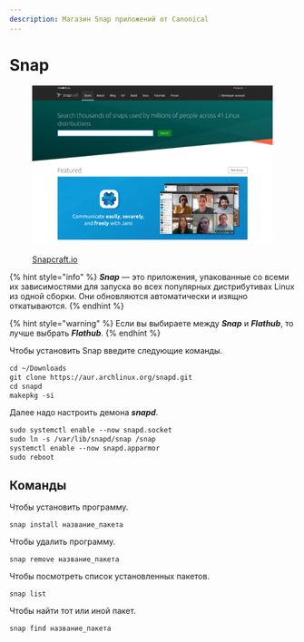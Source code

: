 ```yaml
---
description: Магазин Snap приложений от Canonical
---
```


# Snap

<figure><img src="../../.gitbook/assets/image (1) (4).png" alt=""><figcaption><p><a href="https://snapcraft.io/store">Snapcraft.io</a></p></figcaption></figure>

{% hint style="info" %}
_**Snap**_ — это приложения, упакованные со всеми их зависимостями для запуска во всех популярных дистрибутивах Linux из одной сборки. Они обновляются автоматически и изящно откатываются.
{% endhint %}

{% hint style="warning" %}
Если вы выбираете между _**Snap**_ и _**Flathub**_, то лучше выбрать _**Flathub**_.
{% endhint %}

Чтобы установить Snap введите следующие команды.

```shell
cd ~/Downloads
git clone https://aur.archlinux.org/snapd.git
cd snapd
makepkg -si
```

Далее надо настроить демона _**snapd**_.

```shell
sudo systemctl enable --now snapd.socket
sudo ln -s /var/lib/snapd/snap /snap
systemctl enable --now snapd.apparmor
sudo reboot
```

## Команды

Чтобы установить программу.

```shell
snap install название_пакета
```

Чтобы удалить программу.

```shell
snap remove название_пакета
```

Чтобы  посмотреть список установленных пакетов.

```shell
snap list
```

Чтобы найти тот или иной пакет.

```shell
snap find название_пакета
```
